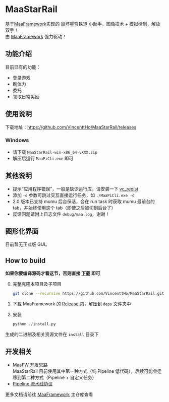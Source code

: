 # MaaStarRail

基于[MaaFramework](https://github.com/MaaXYZ/MaaFramework)实现的 崩坏星穹铁道 小助手。图像技术 + 模拟控制，解放双手！  
由 [MaaFramework](https://github.com/MaaXYZ/MaaFramework) 强力驱动！

## 功能介绍

目前已有的功能：

- 登录游戏
- 刷体力
- 委托
- 领取日常奖励

## 使用说明

下载地址：<https://github.com/VincenttHo/MaaStarRail/releases>

### Windows

- 请下载 `MaaStarRail-win-x86_64-vXXX.zip`
- 解压后运行 `MaaPiCli.exe` 即可

## 其他说明

- 提示“应用程序错误”，一般是缺少运行库，请安装一下 [vc_redist](https://aka.ms/vs/17/release/vc_redist.x64.exe)
- 添加 `-d` 参数可跳过交互直接运行任务，如 `./MaaPiCli.exe -d`
- 2.0 版本已支持 mumu 后台保活，会在 run task 时获取 mumu 最前台的 tab，并始终使用这个 tab（即使之后被切到后台了）
- 反馈问题请附上日志文件 `debug/maa.log`，谢谢！

## 图形化界面

目前暂无正式版 GUI。

## How to build

**如果你要编译源码才看这节，否则直接 [下载](https://github.com/VincenttHo/MaaStarRail/releases) 即可**

0. 完整克隆本项目及子项目

    ```bash
    git clone --recursive https://github.com/VincenttHo/MaaStarRail.git
    ```

1. 下载 MaaFramework 的 [Release 包](https://github.com/MaaXYZ/MaaFramework/releases)，解压到 `deps` 文件夹中
2. 安装

    ```python
    python ./install.py
    ```

生成的二进制及相关资源文件在 `install` 目录下

## 开发相关

- [MaaFW 开发思路](https://github.com/MaaXYZ/MaaFramework/blob/main/docs/zh_cn/0.1-%E5%BC%80%E5%8F%91%E6%80%9D%E8%B7%AF.md)  
  MaaStarRail 目前使用其中第一种方式（纯 Pipeline 低代码），后续可能会迁移到第二种方式（Pipeline + 自定义任务）
- [Pipeline 流水线协议](https://github.com/MaaXYZ/MaaFramework/blob/main/docs/zh_cn/3.1-%E4%BB%BB%E5%8A%A1%E6%B5%81%E6%B0%B4%E7%BA%BF%E5%8D%8F%E8%AE%AE.md)

更多文档请前往 [MaaFramework](https://github.com/MaaXYZ/MaaFramework) 主仓库查看